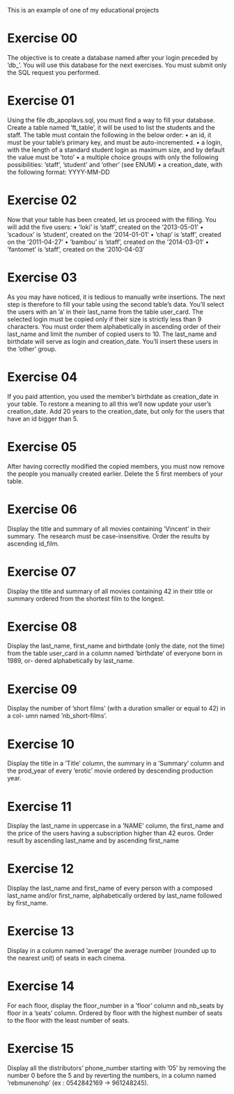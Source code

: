 This is an example of one of my educational projects

# Exercise 00
The objective is to create a database named after your login preceded by ’db_’. You
will use this database for the next exercises. You must submit only the SQL request you
performed.

# Exercise 01
Using the file db_apoplavs.sql, you must find a way to fill your database.
Create a table named ’ft_table’, it will be used to list the students and the staff.
The table must contain the following in the below order:
• an id, it must be your table’s primary key, and must be auto-incremented.
• a login, with the length of a standard student login as maximum size, and by
default the value must be ’toto’
• a multiple choice groups with only the following possibilities: ’staff’, ’student’ and
’other’ (see ENUM)
• a creation_date, with the following format: YYYY-MM-DD

# Exercise 02
Now that your table has been created, let us proceed with the filling. You will add
the five users:
• ’loki’ is ’staff’, created on the ’2013-05-01’
• ’scadoux’ is ’student’, created on the ’2014-01-01’
• ’chap’ is ’staff’, created on the ’2011-04-27’
• ’bambou’ is ’staff’, created on the ’2014-03-01’
• ’fantomet’ is ’staff’, created on the ’2010-04-03’

# Exercise 03
As you may have noticed, it is tedious to manually write insertions. The next step is
therefore to fill your table using the second table’s data.
You’ll select the users with an ’a’ in their last_name from the table user_card.
The selected login must be copied only if their size is strictly less than 9 characters.
You must order them alphabetically in ascending order of their last_name and limit the
number of copied users to 10. The last_name and birthdate will serve as login and
creation_date. You’ll insert these users in the ’other’ group.

# Exercise 04
If you paid attention, you used the member’s birthdate as creation_date in your
table. To restore a meaning to all this we’ll now update your user’s creation_date.
Add 20 years to the creation_date, but only for the users that have an id bigger
than 5.

# Exercise 05
After having correctly modified the copied members, you must now remove the people
you manually created earlier. Delete the 5 first members of your table.

# Exercise 06
Display the title and summary of all movies containing ’Vincent’ in their summary.
The research must be case-insensitive. Order the results by ascending id_film.

# Exercise 07
Display the title and summary of all movies containing 42 in their title or summary
ordered from the shortest film to the longest.

# Exercise 08
Display the last_name, first_name and birthdate (only the date, not the time)
from the table user_card in a column named ’birthdate’ of everyone born in 1989, or-
dered alphabetically by last_name.

# Exercise 09
Display the number of ’short films’ (with a duration smaller or equal to 42) in a col-
umn named ’nb_short-films’.

# Exercise 10
Display the title in a ’Title’ column, the summary in a ’Summary’ column and the
prod_year of every ’erotic’ movie ordered by descending production year.

# Exercise 11
Display the last_name in uppercase in a ’NAME’ column, the first_name and the
price of the users having a subscription higher than 42 euros. Order result by ascending
last_name and by ascending first_name

# Exercise 12
Display the last_name and first_name of every person with a composed last_name
and/or first_name, alphabetically ordered by last_name followed by first_name.

# Exercise 13
Display in a column named ’average’ the average number (rounded up to the nearest
unit) of seats in each cinema.

# Exercise 14
For each floor, display the floor_number in a ’floor’ column and nb_seats by floor
in a ’seats’ column. Ordered by floor with the highest number of seats to the floor with
the least number of seats.

# Exercise 15
Display all the distributors’ phone_number starting with ’05’ by removing the number
0 before the 5 and by reverting the numbers, in a column named ’rebmunenohp’ (ex :
0542842169 -> 961248245).
